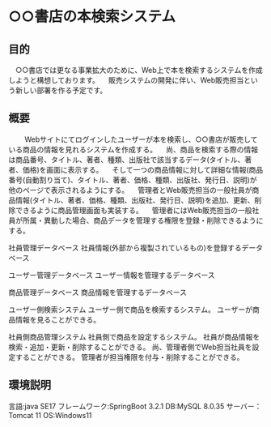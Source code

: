 # ○○書店の本検索システム

## 目的

　○○書店では更なる事業拡大のために、Web上で本を検索するシステムを作成しようと構想しております。
　販売システムの開発に伴い、Web販売担当という新しい部署を作る予定です。

## 概要
　
　Webサイトにてログインしたユーザーが本を検索し、○○書店が販売している商品の情報を見れるシステムを作成する。
　尚、商品を検索する際の情報は商品番号、タイトル、著者、種類、出版社で該当するデータ(タイトル、著者、価格)を画面に表示する。
　そして一つの商品情報に対して詳細な情報(商品番号(自動割り当て)、タイトル、著者、価格、種類、出版社、発行日、説明)が他のページで表示されるようにする。
　管理者とWeb販売担当の一般社員が商品情報(タイトル、著者、価格、種類、出版社、発行日、説明)を追加、更新、削除できるように商品管理画面も実装する。
　管理者にはWeb販売担当の一般社員が所属・異動した場合、商品データを管理する権限を登録・削除できるようにする。

社員管理データベース
社員情報(外部から複製されているもの)を登録するデータベース

ユーザー管理データベース
ユーザー情報を管理するデータベース

商品管理データベース
商品情報を管理するデータベース

ユーザー側検索システム
ユーザー側で商品を検索するシステム。
ユーザーが商品情報を見ることができる。

社員側商品管理システム
社員側で商品を設定するシステム。
社員が商品情報を検索・追加・更新・削除することができる。
尚、管理者側でWeb担当社員を設定することができる。
管理者が担当権限を付与・削除することができる。

## 環境説明
言語:java SE17
フレームワーク:SpringBoot 3.2.1
DB:MySQL 8.0.35
サーバー：Tomcat 11
OS:Windows11
